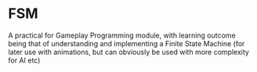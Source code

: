 # FSM
A practical for Gameplay Programming module, with learning outcome being that of understanding and implementing a Finite State Machine (for later use with animations, but can obviously be used with more complexity for AI etc)
